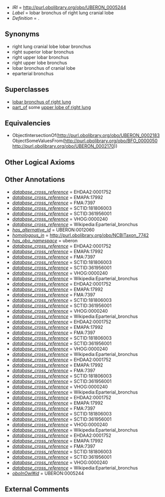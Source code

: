  * *IRI* = http://purl.obolibrary.org/obo/UBERON_0005244
 * *Label* = lobar bronchus of right lung cranial lobe
 * *Definition* = .

## Synonyms

 * right lung cranial lobe lobar bronchus
 * right superior lobar bronchus
 * right upper lobar bronchus
 * right upper lobe bronchus
 * lobar bronchus of cranial lobe
 * eparterial bronchus

## Superclasses

 * [lobar bronchus of right lung](../../UBERON/04/UBERON_0003404.md)
 * [part_of](../../BFO/50/BFO_0000050.md) some [upper lobe of right lung](../../UBERON/70/UBERON_0002170.md)

## Equivalencies

 * ObjectIntersectionOf(<http://purl.obolibrary.org/obo/UBERON_0002183> ObjectSomeValuesFrom(<http://purl.obolibrary.org/obo/BFO_0000050> <http://purl.obolibrary.org/obo/UBERON_0002170>))

## Other Logical Axioms


## Other Annotations

 * *[database_cross_reference](../../ef/oboInOwl#hasDbXref.md)* = EHDAA2:0001752
 * *[database_cross_reference](../../ef/oboInOwl#hasDbXref.md)* = EMAPA:17992
 * *[database_cross_reference](../../ef/oboInOwl#hasDbXref.md)* = FMA:7397
 * *[database_cross_reference](../../ef/oboInOwl#hasDbXref.md)* = SCTID:181806003
 * *[database_cross_reference](../../ef/oboInOwl#hasDbXref.md)* = SCTID:361956001
 * *[database_cross_reference](../../ef/oboInOwl#hasDbXref.md)* = VHOG:0000240
 * *[database_cross_reference](../../ef/oboInOwl#hasDbXref.md)* = Wikipedia:Eparterial_bronchus
 * *[has_alternative_id](../../Id/oboInOwl#hasAlternativeId.md)* = UBERON:0012060
 * *[homologous_in](../../core#homologous/in/core#homologous_in.md)* = http://purl.obolibrary.org/obo/NCBITaxon_7742
 * *[has_obo_namespace](../../ce/oboInOwl#hasOBONamespace.md)* = uberon
 * *[database_cross_reference](../../ef/oboInOwl#hasDbXref.md)* = EHDAA2:0001752
 * *[database_cross_reference](../../ef/oboInOwl#hasDbXref.md)* = EMAPA:17992
 * *[database_cross_reference](../../ef/oboInOwl#hasDbXref.md)* = FMA:7397
 * *[database_cross_reference](../../ef/oboInOwl#hasDbXref.md)* = SCTID:181806003
 * *[database_cross_reference](../../ef/oboInOwl#hasDbXref.md)* = SCTID:361956001
 * *[database_cross_reference](../../ef/oboInOwl#hasDbXref.md)* = VHOG:0000240
 * *[database_cross_reference](../../ef/oboInOwl#hasDbXref.md)* = Wikipedia:Eparterial_bronchus
 * *[database_cross_reference](../../ef/oboInOwl#hasDbXref.md)* = EHDAA2:0001752
 * *[database_cross_reference](../../ef/oboInOwl#hasDbXref.md)* = EMAPA:17992
 * *[database_cross_reference](../../ef/oboInOwl#hasDbXref.md)* = FMA:7397
 * *[database_cross_reference](../../ef/oboInOwl#hasDbXref.md)* = SCTID:181806003
 * *[database_cross_reference](../../ef/oboInOwl#hasDbXref.md)* = SCTID:361956001
 * *[database_cross_reference](../../ef/oboInOwl#hasDbXref.md)* = VHOG:0000240
 * *[database_cross_reference](../../ef/oboInOwl#hasDbXref.md)* = Wikipedia:Eparterial_bronchus
 * *[database_cross_reference](../../ef/oboInOwl#hasDbXref.md)* = EHDAA2:0001752
 * *[database_cross_reference](../../ef/oboInOwl#hasDbXref.md)* = EMAPA:17992
 * *[database_cross_reference](../../ef/oboInOwl#hasDbXref.md)* = FMA:7397
 * *[database_cross_reference](../../ef/oboInOwl#hasDbXref.md)* = SCTID:181806003
 * *[database_cross_reference](../../ef/oboInOwl#hasDbXref.md)* = SCTID:361956001
 * *[database_cross_reference](../../ef/oboInOwl#hasDbXref.md)* = VHOG:0000240
 * *[database_cross_reference](../../ef/oboInOwl#hasDbXref.md)* = Wikipedia:Eparterial_bronchus
 * *[database_cross_reference](../../ef/oboInOwl#hasDbXref.md)* = EHDAA2:0001752
 * *[database_cross_reference](../../ef/oboInOwl#hasDbXref.md)* = EMAPA:17992
 * *[database_cross_reference](../../ef/oboInOwl#hasDbXref.md)* = FMA:7397
 * *[database_cross_reference](../../ef/oboInOwl#hasDbXref.md)* = SCTID:181806003
 * *[database_cross_reference](../../ef/oboInOwl#hasDbXref.md)* = SCTID:361956001
 * *[database_cross_reference](../../ef/oboInOwl#hasDbXref.md)* = VHOG:0000240
 * *[database_cross_reference](../../ef/oboInOwl#hasDbXref.md)* = Wikipedia:Eparterial_bronchus
 * *[database_cross_reference](../../ef/oboInOwl#hasDbXref.md)* = EHDAA2:0001752
 * *[database_cross_reference](../../ef/oboInOwl#hasDbXref.md)* = EMAPA:17992
 * *[database_cross_reference](../../ef/oboInOwl#hasDbXref.md)* = FMA:7397
 * *[database_cross_reference](../../ef/oboInOwl#hasDbXref.md)* = SCTID:181806003
 * *[database_cross_reference](../../ef/oboInOwl#hasDbXref.md)* = SCTID:361956001
 * *[database_cross_reference](../../ef/oboInOwl#hasDbXref.md)* = VHOG:0000240
 * *[database_cross_reference](../../ef/oboInOwl#hasDbXref.md)* = Wikipedia:Eparterial_bronchus
 * *[database_cross_reference](../../ef/oboInOwl#hasDbXref.md)* = EHDAA2:0001752
 * *[database_cross_reference](../../ef/oboInOwl#hasDbXref.md)* = EMAPA:17992
 * *[database_cross_reference](../../ef/oboInOwl#hasDbXref.md)* = FMA:7397
 * *[database_cross_reference](../../ef/oboInOwl#hasDbXref.md)* = SCTID:181806003
 * *[database_cross_reference](../../ef/oboInOwl#hasDbXref.md)* = SCTID:361956001
 * *[database_cross_reference](../../ef/oboInOwl#hasDbXref.md)* = VHOG:0000240
 * *[database_cross_reference](../../ef/oboInOwl#hasDbXref.md)* = Wikipedia:Eparterial_bronchus
 * *[oboInOwl#id](../../id/oboInOwl#id.md)* = UBERON:0005244

## External Comments


